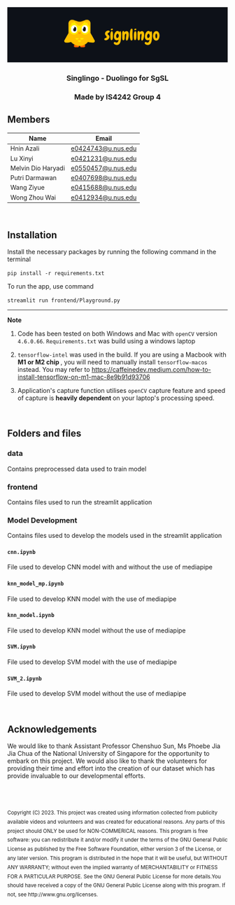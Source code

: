 <div align="center">
  <a>
    <img src="frontend/assets/signlingo-header.png" alt="Signlingo-Header">
  </a>
  <h3 align="center">Singlingo - Duolingo for SgSL </h3>
  <h3> Made by IS4242 Group 4  </h3>
</div>

## Members 

| Name      | Email |
| ----------- | ----------- |
|Hnin Azali  | e0424743@u.nus.edu |
|Lu Xinyi  | e0421231@u.nus.edu  |
|Melvin Dio Haryadi  | e0550457@u.nus.edu |
|Putri Darmawan  | e0407698@u.nus.edu |
|Wang Ziyue  | e0415688@u.nus.edu |
|Wong Zhou Wai | e0412934@u.nus.edu |

<br>

## Installation

Install the necessary packages by running the following command in the terminal

`pip install -r requirements.txt`

To run the app, use command

`streamlit run frontend/Playground.py`

---
<b> Note </b>
1. Code has been tested on both Windows and Mac with `openCV` version `4.6.0.66`. `Requirements.txt` was build using a windows laptop 

2. `tensorflow-intel` was used in the build. If you are using a Macbook with <b> M1 or M2 chip </b>, you will need to manually install `tensorflow-macos` instead. 
You may refer to https://caffeinedev.medium.com/how-to-install-tensorflow-on-m1-mac-8e9b91d93706

3. Application's capture function utilises `openCV` capture feature and speed of capture is <b> heavily dependent </b> on your laptop's processing speed. 

<br>

## Folders and files

### <b>data</b>

Contains preprocessed data used to train model

### <b>frontend </b>

Contains files used to run the streamlit application

### <b>Model Development </b>

Contains files used to develop the models used in the streamlit application

#### `cnn.ipynb`

File used to develop CNN model with and without the use of mediapipe

#### `knn_model_mp.ipynb`

File used to develop KNN model with the use of mediapipe

#### `knn_model.ipynb`

File used to develop KNN model without the use of mediapipe

#### `SVM.ipynb`

File used to develop SVM model with the use of mediapipe

#### `SVM_2.ipynb`

File used to develop SVM model without the use of mediapipe



<br>


## Acknowledgements

We would like to thank Assistant Professor Chenshuo Sun, Ms Phoebe Jia Jia Chua of the National University of Singapore for the opportunity to embark on this project. We would also like to thank the volunteers for providing their time and effort into the creation of our dataset which has provide invaluable to our developmental efforts. 

<br><br>


<sub>
Copyright (C) 2023. This project was created using information collected from publicity available videos and volunteers and was created for educational reasons. Any parts of this project should ONLY be used for NON-COMMERICAL reasons. This program is free software: you can redistribute it and/or modify it under the terms of the GNU General Public License as published by the Free Software Foundation, either version 3 of the License, or any later version. This program is distributed in the hope that it will be useful, but WITHOUT ANY WARRANTY; without even the implied warranty of MERCHANTABILITY or FITNESS FOR A PARTICULAR PURPOSE. See the GNU General Public License for more details.You should have received a copy of the GNU General Public License along with this program. If not, see http://www.gnu.org/licenses.
</sub>


